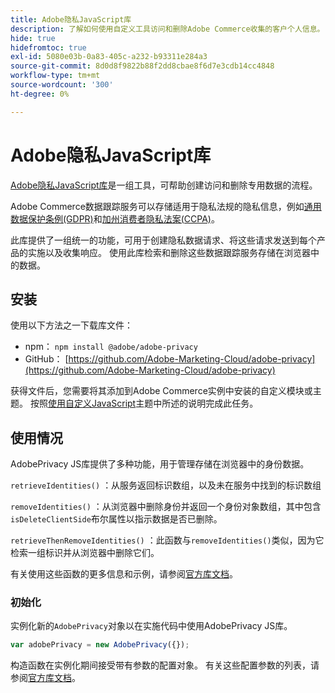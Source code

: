 ```yaml
---
title: Adobe隐私JavaScript库
description: 了解如何使用自定义工具访问和删除Adobe Commerce收集的客户个人信息。
hide: true
hidefromtoc: true
exl-id: 5080e03b-0a83-405c-a232-b93311e284a3
source-git-commit: 8d0d8f9822b88f2dd8cbae8f6d7e3cdb14cc4848
workflow-type: tm+mt
source-wordcount: '300'
ht-degree: 0%

---
```


# Adobe隐私JavaScript库

<!-- TODO: Remove hide metadata when the library has been integrated with Commerce. -->

[Adobe隐私JavaScript库](https://experienceleague.adobe.com/docs/experience-platform/privacy/js-library.html?lang=zh-Hans)是一组工具，可帮助创建访问和删除专用数据的流程。

Adobe Commerce数据跟踪服务可以存储适用于隐私法规的隐私信息，例如[通用数据保护条例(GDPR)](gdpr.md)和[加州消费者隐私法案(CCPA)](ccpa.md)。

此库提供了一组统一的功能，可用于创建隐私数据请求、将这些请求发送到每个产品的实施以及收集响应。 使用此库检索和删除这些数据跟踪服务存储在浏览器中的数据。

## 安装

使用以下方法之一下载库文件：

- npm： `npm install @adobe/adobe-privacy`
- GitHub： [https://github.com/Adobe-Marketing-Cloud/adobe-privacy](https://github.com/Adobe-Marketing-Cloud/adobe-privacy)

获得文件后，您需要将其添加到Adobe Commerce实例中安装的自定义模块或主题。 按照[使用自定义JavaScript](https://developer.adobe.com/commerce/frontend-core/javascript/custom/)主题中所述的说明完成此任务。

## 使用情况

AdobePrivacy JS库提供了多种功能，用于管理存储在浏览器中的身份数据。

`retrieveIdentities()`
：从服务返回标识数组，以及未在服务中找到的标识数组

`removeIdentities()`
：从浏览器中删除身份并返回一个身份对象数组，其中包含`isDeleteClientSide`布尔属性以指示数据是否已删除。

`retrieveThenRemoveIdentities()`
：此函数与`removeIdentities()`类似，因为它检索一组标识并从浏览器中删除它们。

有关使用这些函数的更多信息和示例，请参阅[官方库文档](https://experienceleague.adobe.com/docs/experience-platform/privacy/js-library.html?lang=zh-Hans)。

### 初始化

实例化新的`AdobePrivacy`对象以在实施代码中使用AdobePrivacy JS库。

```js
var adobePrivacy = new AdobePrivacy({});
```

构造函数在实例化期间接受带有参数的配置对象。
有关这些配置参数的列表，请参阅[官方库文档](https://experienceleague.adobe.com/docs/experience-platform/privacy/js-library.html?lang=zh-Hans)。
